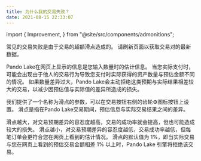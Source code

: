 ```yaml
---
title: 为什么我的交易失败？
date: 2021-08-15 22:33:07
---
```


import { Improvement, } from "@site/src/components/admonitions";

<Improvement />


常见的交易失败是由于交易的超额滑点造成的。 请刷新页面以获取交易对的最新数据。

Pando Lake在网页上显示的信息是您输入数量时的估计信息。 当您实际支付时，可能会出现由于他人的交易行为导致您支付时实际获得的资产数量与预估金额不同的情况。 如果数量差异过大，Pando Lake会主动拒绝这类预期与实际结果相差较大的交易，以减少因预估值与实际值的差异所造成的损失。

我们提供了一个名称为滑点的参数，可以在交易按钮右侧的齿轮⚙图标按钮上设置。 滑点是指在Pando Lake交易期间，预估信息与实际交易结果之间的差异。

滑点越大，对交易预期差异的容忍度越高，交易的成功率就会提高，但也可能造成较大的损失。 滑点越小，对交易预期差异的容忍度越低，交易成功率越低，但每笔订单会更符合您在网页上看到的估计情况。 滑点的默认值为 1%，即当实际交易与您在网页上看到的预估交易金额相差 1% 以上时，Pando Lake 引擎将拒绝该交易。